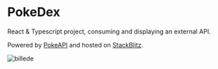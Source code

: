 # PokeDex
React & Typescript project, consuming and displaying an external API. 

Powered by [PokeAPI](https://pokeapi.co/) and hosted on [StackBlitz](https://stackblitz.com/edit/stackblitz-starters-pqtefj).

![billede](https://github.com/MwBoesgaard/-TypeScript-React-PokeDex/assets/78413369/e1df40bf-f40e-472b-bcb1-2913d0c515c9)
